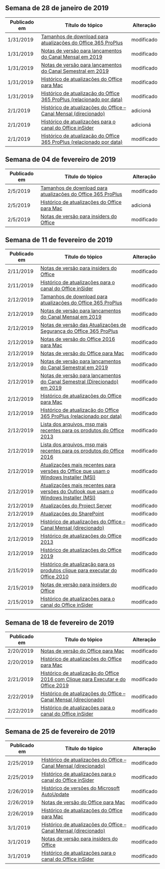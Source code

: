 <!-- This file is generated automatically each week. Changes made to this file will be overwritten.-->




## <a name="week-of-january-28-2019"></a>Semana de 28 de janeiro de 2019


| Publicado em |Título do tópico | Alteração |
|------|------------|--------|
| 1/31/2019 | [Tamanhos de download para atualizações do Office 365 ProPlus](/OfficeUpdates/download-sizes-office365-proplus-updates) | modificado |
| 1/31/2019 | [Notas de versão para lançamentos do Canal Mensal em 2019](/OfficeUpdates/monthly-channel-2019) | modificado |
| 1/31/2019 | [Notas de versão para lançamentos do Canal Semestral em 2019](/OfficeUpdates/semi-annual-channel-2019) | modificado |
| 1/31/2019 | [Histórico de atualizações do Office para Mac](/OfficeUpdates/update-history-office-for-mac) | modificado |
| 1/31/2019 | [Histórico de atualização do Office 365 ProPlus (relacionado por data)](/OfficeUpdates/update-history-office365-proplus-by-date) | modificado |
| 2/1/2019 | [Histórico de atualizações do Office – Canal Mensal (direcionado)](/OfficeUpdates/update-history-monthly-channel-targeted) | adicioná |
| 2/1/2019 | [Histórico de atualizações para o canal do Office inSider](/OfficeUpdates/update-history-office-insider) | adicioná |
| 2/1/2019 | [Histórico de atualização do Office 365 ProPlus (relacionado por data)](/OfficeUpdates/update-history-office365-proplus-by-date) | modificado |


## <a name="week-of-february-04-2019"></a>Semana de 04 de fevereiro de 2019


| Publicado em |Título do tópico | Alteração |
|------|------------|--------|
| 2/5/2019 | [Tamanhos de download para atualizações do Office 365 ProPlus](/OfficeUpdates/download-sizes-office365-proplus-updates) | modificado |
| 2/5/2019 | [Histórico de atualizações do Office para Mac](/OfficeUpdates/release-notes-office-insider) | adicioná |
| 2/5/2019 | [Notas de versão para insiders do Office](/OfficeUpdates/release-notes-office-insider) | modificado |


## <a name="week-of-february-11-2019"></a>Semana de 11 de fevereiro de 2019


| Publicado em |Título do tópico | Alteração |
|------|------------|--------|
| 2/11/2019 | [Notas de versão para insiders do Office](/OfficeUpdates/release-notes-office-insider) | modificado |
| 2/11/2019 | [Histórico de atualizações para o canal do Office inSider](/OfficeUpdates/update-history-office-insider) | modificado |
| 2/12/2019 | [Tamanhos de download para atualizações do Office 365 ProPlus](/OfficeUpdates/download-sizes-office365-proplus-updates) | modificado |
| 2/12/2019 | [Notas de versão para lançamentos do Canal Mensal em 2019](/OfficeUpdates/monthly-channel-2019) | modificado |
| 2/12/2019 | [Notas de versão das Atualizações de Segurança do Office 365 ProPlus](/OfficeUpdates/office365-proplus-security-updates) | modificado |
| 2/12/2019 | [Notas de versão do Office 2016 para Mac](/OfficeUpdates/release-notes-office-2016-mac) | modificado |
| 2/12/2019 | [Notas de versão do Office para Mac](/OfficeUpdates/release-notes-office-for-mac) | modificado |
| 2/12/2019 | [Notas de versão para lançamentos do Canal Semestral em 2019](/OfficeUpdates/semi-annual-channel-2019) | modificado |
| 2/12/2019 | [Notas de versão para lançamentos do Canal Semestral (Direcionado) em 2019](/OfficeUpdates/semi-annual-channel-targeted-2019) | modificado |
| 2/12/2019 | [Histórico de atualizações do Office para Mac](/OfficeUpdates/update-history-office-for-mac) | modificado |
| 2/12/2019 | [Histórico de atualização do Office 365 ProPlus (relacionado por data)](/OfficeUpdates/update-history-office365-proplus-by-date) | modificado |
| 2/12/2019 | [Lista dos arquivos. msp mais recentes para os produtos do Office 2013](/OfficeUpdates/msp-files-office-2013) | modificado |
| 2/12/2019 | [Lista dos arquivos. msp mais recentes para os produtos do Office 2016](/OfficeUpdates/msp-files-office-2016) | modificado |
| 2/12/2019 | [Atualizações mais recentes para versões do Office que usam o Windows Installer (MSI)](/OfficeUpdates/office-updates-msi) | modificado |
| 2/12/2019 | [Atualizações mais recentes para versões do Outlook que usam o Windows Installer (MSI)](/OfficeUpdates/outlook-updates-msi) | modificado |
| 2/12/2019 | [Atualizações do Project Server](/OfficeUpdates/project-server-updates) | modificado |
| 2/12/2019 | [Atualizações do SharePoint](/OfficeUpdates/sharepoint-updates) | modificado |
| 2/12/2019 | [Histórico de atualizações do Office – Canal Mensal (direcionado)](/OfficeUpdates/update-history-monthly-channel-targeted) | modificado |
| 2/12/2019 | [Histórico de atualizações do Office 2013](/OfficeUpdates/update-history-office-2013) | modificado |
| 2/12/2019 | [Histórico de atualizações do Office 2019](/OfficeUpdates/update-history-office-2019) | modificado |
| 2/15/2019 | [Histórico de atualização para os produtos clique para executar do Office 2010](/OfficeUpdates/update-history-office-2010-click-to-run) | modificado |
| 2/15/2019 | [Notas de versão para insiders do Office](/OfficeUpdates/release-notes-office-insider) | modificado |
| 2/15/2019 | [Histórico de atualizações para o canal do Office inSider](/OfficeUpdates/update-history-office-insider) | modificado |


## <a name="week-of-february-18-2019"></a>Semana de 18 de fevereiro de 2019


| Publicado em |Título do tópico | Alteração |
|------|------------|--------|
| 2/20/2019 | [Notas de versão do Office para Mac](/OfficeUpdates/release-notes-office-for-mac) | modificado |
| 2/20/2019 | [Histórico de atualizações do Office para Mac](/OfficeUpdates/update-history-office-for-mac) | modificado |
| 2/21/2019 | [Histórico de atualização do Office 2016 com Clique para Executar e do Office 2019](/OfficeUpdates/update-history-office-2019) | modificado |
| 2/22/2019 | [Histórico de atualizações do Office – Canal Mensal (direcionado)](/OfficeUpdates/update-history-monthly-channel-targeted) | modificado |
| 2/22/2019 | [Histórico de atualizações para o canal do Office inSider](/OfficeUpdates/update-history-office-insider) | modificado |


## <a name="week-of-february-25-2019"></a>Semana de 25 de fevereiro de 2019


| Publicado em |Título do tópico | Alteração |
|------|------------|--------|
| 2/25/2019 | [Histórico de atualizações do Office – Canal Mensal (direcionado)](/OfficeUpdates/update-history-monthly-channel-targeted) | modificado |
| 2/25/2019 | [Histórico de atualizações para o canal do Office inSider](/OfficeUpdates/update-history-office-insider) | modificado |
| 2/26/2019 | [Histórico de versões do Microsoft AutoUpdate](/OfficeUpdates/release-history-microsoft-autoupdate) | modificado |
| 2/26/2019 | [Notas de versão do Office para Mac](/OfficeUpdates/release-notes-office-for-mac) | modificado |
| 2/26/2019 | [Histórico de atualizações do Office para Mac](/OfficeUpdates/update-history-office-for-mac) | modificado |
| 3/1/2019 | [Histórico de atualizações do Office – Canal Mensal (direcionado)](/OfficeUpdates/update-history-monthly-channel-targeted) | modificado |
| 3/1/2019 | [Notas de versão para insiders do Office](/OfficeUpdates/release-notes-office-insider) | modificado |
| 3/1/2019 | [Histórico de atualizações para o canal do Office inSider](/OfficeUpdates/update-history-office-insider) | modificado |
